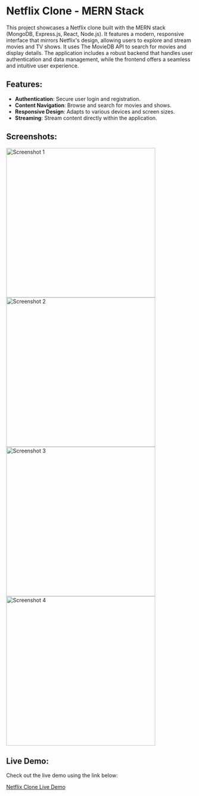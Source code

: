 # Netflix Clone - MERN Stack

This project showcases a Netflix clone built with the MERN stack (MongoDB, Express.js, React, Node.js). It features a modern, responsive interface that mirrors Netflix's design, allowing users to explore and stream movies and TV shows. It uses The MovieDB API to search for movies and display details. The application includes a robust backend that handles user authentication and data management, while the frontend offers a seamless and intuitive user experience.

## Features:
- **Authentication**: Secure user login and registration.
- **Content Navigation**: Browse and search for movies and shows.
- **Responsive Design**: Adapts to various devices and screen sizes.
- **Streaming**: Stream content directly within the application.

## Screenshots:

<div>
  <img src="https://github.com/user-attachments/assets/a338af78-5467-463d-9367-efaa4f5abca5" alt="Screenshot 1" width="400" style="margin-right: 20px;" />
  <img src="https://github.com/user-attachments/assets/df8b9b8a-eb55-489b-8454-587b0eb26cba" alt="Screenshot 2" width="400" style="margin-right: 20px;" />
  <img src="https://github.com/user-attachments/assets/24b8f8f1-d298-4658-932b-90075a02f3d8" alt="Screenshot 3" width="400" style="margin-right: 20px;" />
  <img src="https://github.com/user-attachments/assets/3aa668d8-6c19-48bd-b956-bd2d276dd53c" alt="Screenshot 4" width="400" />
</div>

## Live Demo:

Check out the live demo using the link below:

[Netflix Clone Live Demo](https://netflix-frontend-u9xt.onrender.com/)
